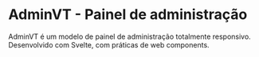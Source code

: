 # AdminVT - Painel de administração

AdminVT é um modelo de painel de administração totalmente responsivo. Desenvolvido com Svelte, com práticas de web components.
